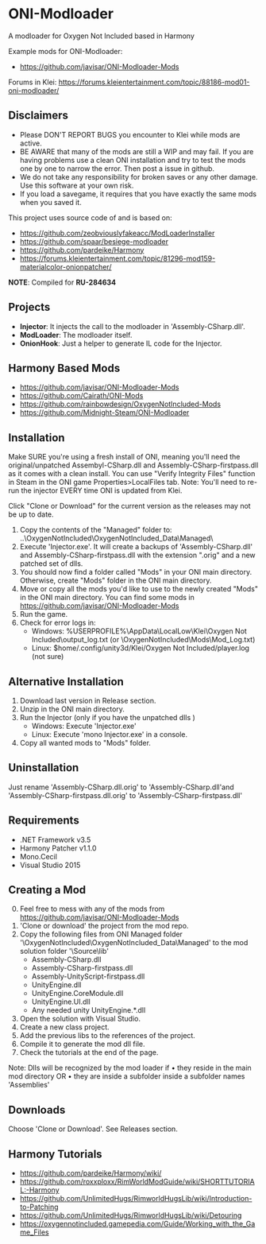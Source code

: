 # ONI-Modloader
A modloader for Oxygen Not Included based in Harmony

Example mods for ONI-Modloader:
* https://github.com/javisar/ONI-Modloader-Mods

Forums in Klei:
https://forums.kleientertainment.com/topic/88186-mod01-oni-modloader/


Disclaimers
----------
* Please DON'T REPORT BUGS you encounter to Klei while mods are active.
* BE AWARE that many of the mods are still a WIP and may fail. If you are having problems use a clean ONI installation and try to test the mods one by one to narrow the error. Then post a issue in github.
* We do not take any responsibility for broken saves or any other damage. Use this software at your own risk.
* If you load a savegame, it requires that you have exactly the same mods when you saved it.

This project uses source code of and is based on:
* https://github.com/zeobviouslyfakeacc/ModLoaderInstaller
* https://github.com/spaar/besiege-modloader
* https://github.com/pardeike/Harmony
* https://forums.kleientertainment.com/topic/81296-mod159-materialcolor-onionpatcher/


**NOTE**: Compiled for **RU-284634**


Projects
--------
* **Injector**: It injects the call to the modloader in 'Assembly-CSharp.dll'.
* **ModLoader**: The modloader itself.
* **OnionHook**: Just a helper to generate IL code for the Injector.


Harmony Based Mods
------------
* https://github.com/javisar/ONI-Modloader-Mods
* https://github.com/Cairath/ONI-Mods
* https://github.com/rainbowdesign/OxygenNotIncluded-Mods
* https://github.com/Midnight-Steam/ONI-Modloader


Installation
------------
Make SURE you're using a fresh install of ONI, meaning you'll need the original/unpatched Assembyl-CSharp.dll and Assembly-CSharp-firstpass.dll as it comes with a clean install.
You can use "Verify Integrity Files" function in Steam in the ONI game Properties>LocalFiles tab.
Note: You'll need to re-run the injector EVERY time ONI is updated from Klei.

Click "Clone or Download" for the current version as the releases may not be up to date.

1. Copy the contents of the "Managed" folder to: ..\OxygenNotIncluded\OxygenNotIncluded_Data\Managed\
2. Execute 'Injector.exe'. It will create a backups of 'Assembly-CSharp.dll' and Assembly-CSharp-firstpass.dll with the extension ".orig" and a new patched set of dlls.
3. You should now find a folder called "Mods" in your ONI main directory. Otherwise, create "Mods" folder in the ONI main directory.
4. Move or copy all the mods you'd like to use to the newly created "Mods" in the ONI main directory. You can find some mods in https://github.com/javisar/ONI-Modloader-Mods
5. Run the game.
6. Check for error logs in:
   * Windows: %USERPROFILE%\AppData\LocalLow\Klei\Oxygen Not Included\output_log.txt (or \OxygenNotIncluded\Mods\Mod_Log.txt)
   * Linux: $home/.config/unity3d/Klei/Oxygen Not Included/player.log (not sure)


Alternative Installation
----------------------
1. Download last version in Release section.
2. Unzip in the ONI main directory.
3. Run the Injector (only if you have the unpatched dlls )
   * Windows: Execute 'Injector.exe'
   * Linux:  Execute 'mono Injector.exe' in a console.
4. Copy all wanted mods to "Mods" folder. 

Uninstallation
--------------
Just rename 'Assembly-CSharp.dll.orig' to 'Assembly-CSharp.dll'and 'Assembly-CSharp-firstpass.dll.orig' to 'Assembly-CSharp-firstpass.dll'


Requirements
------------
* .NET Framework v3.5
* Harmony Patcher v1.1.0
* Mono.Cecil
* Visual Studio 2015


Creating a Mod
--------------
0. Feel free to mess with any of the mods from https://github.com/javisar/ONI-Modloader-Mods
1. 'Clone or download' the project from the mod repo.
2. Copy the following files from ONI Managed folder '\OxygenNotIncluded\OxygenNotIncluded_Data\Managed' to the mod solution folder '\Source\lib\'
   * Assembly-CSharp.dll
   * Assembly-CSharp-firstpass.dll
   * Assembly-UnityScript-firstpass.dll
   * UnityEngine.dll
   * UnityEngine.CoreModule.dll
   * UnityEngine.UI.dll
   * Any needed unity UnityEngine.*.dll   
3. Open the solution with Visual Studio.
4. Create a new class project.
5. Add the previous libs to the references of the project.
6. Compile it to generate the mod dll file.
7. Check the tutorials at the end of the page.

Note: Dlls will be recognized by the mod loader if 
• they reside in the main mod directory 
OR
• they are inside a subfolder inside a subfolder names 'Assemblies'


Downloads
---------
Choose 'Clone or Download'.
See Releases section.


Harmony Tutorials
-----------------
* https://github.com/pardeike/Harmony/wiki/
* https://github.com/roxxploxx/RimWorldModGuide/wiki/SHORTTUTORIAL:-Harmony
* https://github.com/UnlimitedHugs/RimworldHugsLib/wiki/Introduction-to-Patching
* https://github.com/UnlimitedHugs/RimworldHugsLib/wiki/Detouring
* https://oxygennotincluded.gamepedia.com/Guide/Working_with_the_Game_Files
